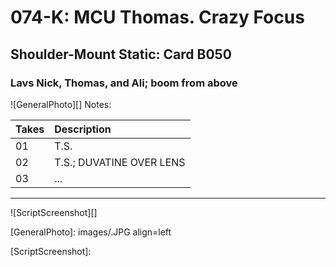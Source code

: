 # 074-K: MCU Thomas. Crazy Focus

## Shoulder-Mount Static: Card B050

### Lavs Nick, Thomas, and Ali; boom from above

![GeneralPhoto][]
Notes: 

| Takes | Description |
|:---|:----|
| 01 | T.S. |
| 02 | T.S.; DUVATINE OVER LENS |
| 03 | ... |

----

![ScriptScreenshot][]


[GeneralPhoto]:  images/.JPG align=left

[ScriptScreenshot]: 